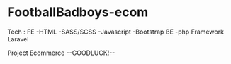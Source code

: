 # FootballBadboys-ecom
Tech : 
FE
-HTML
-SASS/SCSS
-Javascript
-Bootstrap
BE
-php Framework Laravel

Project Ecommerce
--GOODLUCK!--
